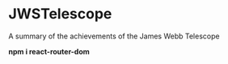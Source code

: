 # JWSTelescope
 A summary of the achievements of the James Webb Telescope

<!-- npm install @svgr/rollup -D -->

<!-- import { defineConfig } from 'vite'
import react from '@vitejs/plugin-react'
import svgr from '@svgr/rollup';

export default defineConfig({
  plugins: [react(), svgr()]
}) -->
__npm i react-router-dom__
